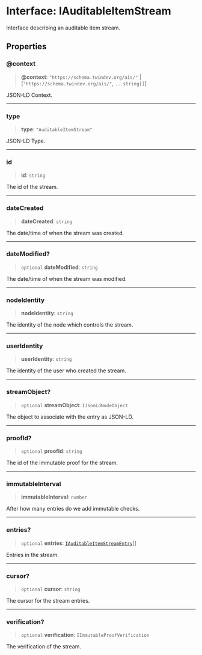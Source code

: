 # Interface: IAuditableItemStream

Interface describing an auditable item stream.

## Properties

### @context

> **@context**: `"https://schema.twindev.org/ais/"` \| \[`"https://schema.twindev.org/ais/"`, `...string[]`\]

JSON-LD Context.

***

### type

> **type**: `"AuditableItemStream"`

JSON-LD Type.

***

### id

> **id**: `string`

The id of the stream.

***

### dateCreated

> **dateCreated**: `string`

The date/time of when the stream was created.

***

### dateModified?

> `optional` **dateModified**: `string`

The date/time of when the stream was modified.

***

### nodeIdentity

> **nodeIdentity**: `string`

The identity of the node which controls the stream.

***

### userIdentity

> **userIdentity**: `string`

The identity of the user who created the stream.

***

### streamObject?

> `optional` **streamObject**: `IJsonLdNodeObject`

The object to associate with the entry as JSON-LD.

***

### proofId?

> `optional` **proofId**: `string`

The id of the immutable proof for the stream.

***

### immutableInterval

> **immutableInterval**: `number`

After how many entries do we add immutable checks.

***

### entries?

> `optional` **entries**: [`IAuditableItemStreamEntry`](IAuditableItemStreamEntry.md)[]

Entries in the stream.

***

### cursor?

> `optional` **cursor**: `string`

The cursor for the stream entries.

***

### verification?

> `optional` **verification**: `IImmutableProofVerification`

The verification of the stream.
